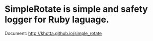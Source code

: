 # SimpleRotate is simple and safety logger for Ruby laguage.

Document: http://khotta.github.io/simple_rotate

